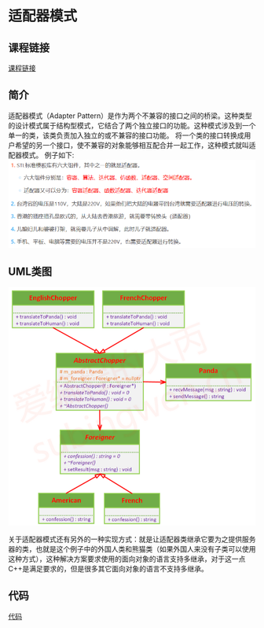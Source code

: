 # 适配器模式

## 课程链接

[课程链接](https://subingwen.cn/design-patterns/adapter/)

## 简介

适配器模式（Adapter Pattern）是作为两个不兼容的接口之间的桥梁。这种类型的设计模式属于结构型模式，它结合了两个独立接口的功能。这种模式涉及到一个单一的类，该类负责加入独立的或不兼容的接口功能。
将一个类的接口转换成用户希望的另一个接口，使不兼容的对象能够相互配合并一起工作，这种模式就叫适配器模式。
例子如下:
![适配器例子](image.png)

## UML类图
![UML类图](image-1.png)

关于适配器模式还有另外的一种实现方式：就是让适配器类继承它要为之提供服务器的类，也就是这个例子中的外国人类和熊猫类（如果外国人来没有子类可以使用这种方式），这种解决方案要求使用的面向对象的语言支持多继承，对于这一点C++是满足要求的，但是很多其它面向对象的语言不支持多继承。

## 代码
[代码](./sample.cpp)
